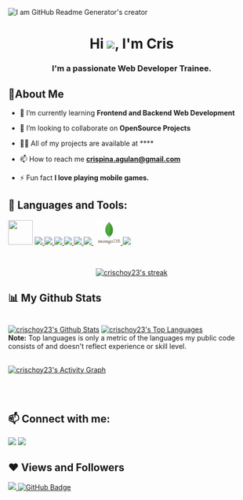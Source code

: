 
![I am GitHub Readme Generator's creator](https://media-exp3.licdn.com/dms/image/C4D16AQHF9C28WZouSA/profile-displaybackgroundimage-shrink_200_800/0/1622821522508?e=1628121600&v=beta&t=eskk7b5sjKcHqL_YnbZ7FQ4lCEySe-mXNRsVBX_4JQE)

<h1 align="center">Hi <img src="https://raw.githubusercontent.com/MartinHeinz/MartinHeinz/master/wave.gif" width="30px">, I'm Cris</h1>
<h3 align="center">I'm a passionate Web Developer Trainee.</h3>


##  👩About Me



- 🌱 I’m currently learning **Frontend and Backend Web Development**

- 👯 I’m looking to collaborate on **OpenSource Projects**

- 👨‍💻 All of my projects are available at ****

- 📫 How to reach me **crispina.agulan@gmail.com**

- ⚡ Fun fact **I love playing mobile games.**

## 🚀 Languages and Tools:

<p align="left"> 
    <img src="https://user-images.githubusercontent.com/80525007/123513505-2bb0bd00-d6c0-11eb-853f-cb09284180de.png" height="50px" width="50px">
    <a href="https://reactjs.org/" target="_blank"> <img src="https://img.icons8.com/color/48/000000/react-native.png"/> </a>
    <a href="https://developer.mozilla.org/en-US/docs/Web/JavaScript" target="_blank"> <img src="https://img.icons8.com/color/48/000000/javascript.png"/> </a> 
    <a href="https://www.w3.org/html/" target="_blank"> <img src="https://img.icons8.com/color/48/000000/html-5.png"/> </a> 
    <a href="https://www.w3schools.com/css/" target="_blank"> <img src="https://img.icons8.com/color/48/000000/css3.png"/> </a> 
    <a href="https://getbootstrap.com" target="_blank"> <img src="https://img.icons8.com/color/48/000000/bootstrap.png"/> </a> 
    <a style="padding-right:8px;" href="https://nodejs.org" target="_blank"> <img src="https://img.icons8.com/color/48/000000/nodejs.png"/> </a> 
    <a href="https://www.mongodb.com/" target="_blank"> <img src="https://raw.githubusercontent.com/devicons/devicon/master/icons/mongodb/mongodb-original-wordmark.svg" alt="mongodb" width="48" height="48"/> </a> 
    <a href="https://git-scm.com/" target="_blank"> <img src="https://img.icons8.com/color/48/000000/git.png"/> </a> 
    
    
    
</p>

<!-- [![React Badge](https://img.shields.io/badge/-React-61DBFB?style=for-the-badge&labelColor=black&logo=react&logoColor=61DBFB)](#)  [![Javascript Badge](https://img.shields.io/badge/-Javascript-F0DB4F?style=for-the-badge&labelColor=black&logo=javascript&logoColor=F0DB4F)](#) [![Typescript Badge](https://img.shields.io/badge/-Typescript-007acc?style=for-the-badge&labelColor=black&logo=typescript&logoColor=007acc)](#) [![Nodejs Badge](https://img.shields.io/badge/-Nodejs-3C873A?style=for-the-badge&labelColor=black&logo=node.js&logoColor=3C873A)](#) [![GraphQL Badge](https://img.shields.io/badge/-GraphQl-e535ab?style=for-the-badge&labelColor=black&logo=node.js&logoColor=e535ab)](#) -->
<br/>

<p align="center">
   <a href="https://github.com/crischoy23/github-readme-streak-stats">
        <img title="🔥 Get streak stats for your profile at git.io/streak-stats" alt="crischoy23's streak" src="https://github-readme-streak-stats.herokuapp.com/?user=crischoy23&theme=black-ice&hide_border=true&stroke=0000&background=060A0CD0"/>
    </a>
</p>

## 📊 My Github Stats

  <br/>
    <a href="https://github.com/crischoy23/github-readme-stats"><img alt="crischoy23's Github Stats" src="https://github-readme-stats.vercel.app/api?username=crischoy23&show_icons=true&count_private=true&theme=react&hide_border=true&bg_color=0D1117" /></a>
  <a href="https://github.com/crischoy23/github-readme-stats"><img alt="crischoy23's Top Languages" src="https://github-readme-stats.vercel.app/api/top-langs/?username=crischoy23&langs_count=8&count_private=true&layout=compact&theme=react&hide_border=true&bg_color=0D1117" /></a>
  <br/>
  <b>Note:</b> Top languages is only a metric of the languages my public code consists of and doesn't reflect experience or skill level.


<br/>
<br/>

<a href="https://github.com/crischoy23/github-readme-activity-graph"><img alt="crischoy23's Activity Graph" src="https://activity-graph.herokuapp.com/graph?username=crischoy23&bg_color=0D1117&color=5BCDEC&line=5BCDEC&point=FFFFFF&hide_border=true" /></a>

<br/>
<br/>

## 📫 Connect with me:
<p align="left">
<a href = "https://www.linkedin.com/in/crispina-choy-awon-564421210"><img src="https://img.icons8.com/fluent/48/000000/linkedin.png"/></a>
<a href = "https://github.com/crischoy23/"><img src="https://img.icons8.com/fluent/48/000000/github.png"/></a>
</p>


</p>

## ❤ Views and Followers
<a href="https://github.com/crischoy23/github-profile-views-counter">
    <img src="https://komarev.com/ghpvc/?username=crischoy23">
</a>
<a href="https://github.com/crischoy23?tab=followers"><img src="https://img.shields.io/github/followers/crischoy23?label=Followers&style=social" alt="GitHub Badge"></a>





